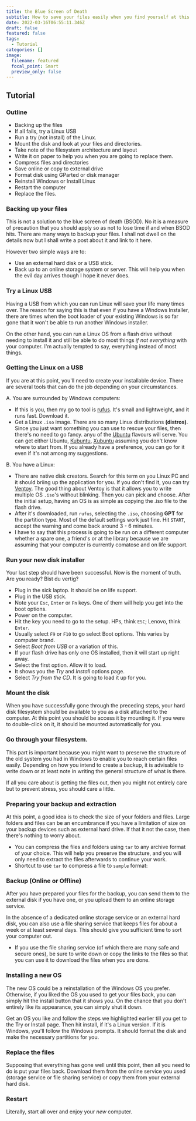 ```yaml
---
title: the Blue Screen of Death
subtitle: How to save your files easily when you find yourself at this crossroad
date: 2022-03-16T06:55:11.346Z
draft: false
featured: false
tags:
  - Tutorial
categories: []
image:
  filename: featured
  focal_point: Smart
  preview_only: false
---
```

## Tutorial

### Outline

* Backing up the files
* If all fails, try a Linux USB
* Run a try (not install) of the Linux.
* Mount the disk  and look at your files and directories.
* Take note of the filesystem architecture and layout
* Write it on paper to help you when you are going to replace them.
* Compress files and directories
* Save online or copy to external drive
* Format disk using GParted or disk manager
* Reinstall Windows or Install Linux
* Restart the computer
* Replace the files.

### Backing up your files

This is not a solution to the blue screen of death (BSOD). No it is a measure of precaution that you should apply so as not to lose time if and when BSOD hits. There are many ways to backup your files. I shall not dwell on the details now but I shall write a post about it and link to it here.

However two simple ways are to:

* Use an external hard disk or a USB stick.
* Back up to an online storage system or server.
  This will help you when the evil day arrives though I hope it never does.

### Try a Linux USB

Having a USB from which you can run Linux will save your life many times over. The reason for saying this is that even if you have a Windows Installer, there are times when the boot loader of your existing Windows is so far gone that it won't be able to run another Windows installer.

On the other hand, you can run a Linux OS from a flash drive without needing to install it and still be able to do most things *if not everything* with your computer. I'm actually tempted to say, everything instead of most things.

### Getting the Linux on a USB

If you are at this point, you'll need to create your installable device. There are several tools that can do the job depending on your circumstances.

A. You are surrounded by Windows computers:

* If this is you, then my go to tool is [rufus](https://rufus.ie). It's small and lightweight, and it runs fast. Download it.
* Get a Linux `.iso` image. There are so many Linux distributions **(distros)**. Since you just want something you can use to rescue your files, then there's no need to go fancy. anyu of the [Ubuntu](https://www.ubuntu.com) flavours will serve. You can get either Ubuntu, [Kubuntu](https://www.kubuntu.org), [Xubuntu](https://www.xubuntu.org) assuming you don't know where to start from. If you already have a preference, you can go for it even if it's not among my suggestions.

B. You have a Linux:

* There are native disk creators. Search for this term on you Linux PC and it should briing up the application for you. If you don't find it, you can try [Ventoy](https://www.ventoy.net). The good thing about Ventoy is that it allows you to write multiple OS `.iso`'s without blinking. Then you can pick and choose. After the initial setup, having an OS is as simple as copying the .iso file to the flash drive.
* After it's downloaded, run `rufus`, selecting the `.iso`, choosing **GPT** for the partition type. Most of the default settings work just fine. Hit `START`, accept the warning and come back around 3 - 6 minutes.
* I have to say that this process is going to be run on a different computer whether a spare one, a friend's or at the library because we are assuming that your computer is currently comatose and on life support.

### Run your new disk installer

Your last step should have been successful. Now is the moment of truth. Are you ready? Bist du vertig?

* Plug in the sick laptop. It should be on life support.
* Plug in the USB stick.
* Note your `Esc`, `Enter` or `Fn` keys. One of them will help you get into the boot options.
* Power on the computer.
* Hit the key you need to go to the setup. HPs, think `ESC`; Lenovo, think `Enter`.
* Usually select `F9` or `F10` to go select Boot options. This varies by computer brand.
* Select *Boot from USB* or a variation of this.
* If your flash drive has only one OS installed, then it will start up right away.
* Select the first option. Allow it to load.
* It shows you the *Try* and *Install* options page.
* Select *Try from the CD*. It is going to load it up for you.

### Mount the disk

When you have successfully gone through the preceding steps, your hard disk filesystem should be available to you as a disk attached to the computer. At this point you should be access it by mounting it. If you were to double-click on it, it should be mounted automatically for you.

### Go through your filesystem.

This part is important because you might want to preserve the structure of the old system you had in Windows to enable you to reach certain files easily. Depending on how you intend to create a backup, it is advisable to write down or at least note in writing the general structure of what is there.

If all you care about is getting the files out, then you might not entirely care but to prevent stress, you should care a little.

### Preparing your backup and extraction

At this point, a good idea is to check the size of your folders and files. Large folders and files can be an encumbrance if you have a limitation of size on your backup devices such as external hard drive. If that it not the case, then there's nothing to worry about.

* You can compress the files and folders using `tar` to any archive format of your choice. This will help you preserve the structure, and you will only need to extract the files afterwards to continue your work.
* Shortcut to use `tar` to compress a file to `sample` format:

### Backup (Online or Offline)

After you have prepared your files for the backup, you can send them to the external disk if you have one, or you upload them to an online storage service. 

In the absence of a dedicated online storage service or an external hard disk, you can also use a file sharing service that keeps files for about a week or at least several days. This should give you sufficient time to sort your computer out.

* If you use the file sharing service (of which there are many safe and secure ones), be sure to write down or copy the links to the files so that you can use it to download the files when you are done.

### Installing a new OS

The new OS could be a reinstallation of the Windows OS you prefer. Otherwise, if you liked the OS you used to get your files back, you can simply hit the install button that it shows you. On the chance that you don't entirely like its appearance, you can simply shut it down.

Get an OS you like and follow the steps we highlighted earlier till you get to the Try or Install page. Then hit install, if it's a Linux version.
If it is Windows, you'll follow the Windows prompts.
It should format the disk and make the necessary partitions for you.

### Replace the files

Supposing that everything has gone well until this point, then all you need to do is put your files back. Download them from the online service you used (storage service or file sharing service) or copy them from your external hard disk.

### Restart

Literally, start all over and enjoy your *new* computer.